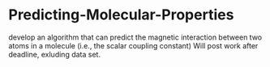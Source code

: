 # Predicting-Molecular-Properties
develop an algorithm that can predict the magnetic interaction between two atoms in a molecule (i.e., the scalar coupling constant)
Will post work after deadline, exluding data set.
